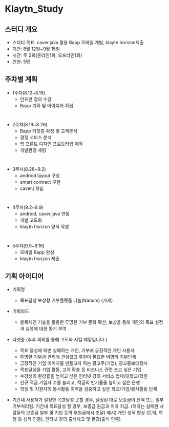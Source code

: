 # Klaytn_Study

## 스터디 개요 
* 스터디 목표: caver.java 활용 Bapp 모바일 개발, klaytn horizon제출
* 기간: 8월 12일~9월 15일
* 시간: 주 2회(온라인1회, 오프라인1회)
* 인원: 5명

## 주차별 계획
* 1주차(8.12~8.19) 
  + 인프런 강의 수강 
  + Bapp 기획 및 아이디어 확립
  #
* 2주차(8.19~8.26)
  + Bapp 타겟층 확정 및 고객분석
  + 경쟁 서비스 분석
  + 앱 프론트 디자인 프로토타입 제작
  + 개발환경 세팅
  #
* 3주차(8.26~9.2)
  + android layout 구성
  + smart contract 구현
  + caver.j 학습
  #
* 4주차(9.2~9.9) 
  + android, caver.java 연동 
  + 개발 고도화
  + klaytn horizon 양식 작성
  #
* 5주차(9.9~9.16) 
  + 모바일 Bapp 완성
  + klaytn horizon 제출
  
## 기획 아이디어
* 기획명
  + 목표달성 보상형 기부플랫폼 나눔(Nanum) (가제)

* 기획의도
  + 블록체인 기술을 활용한 투명한 기부 문화 확산, 보상을 통해 개인의 목표 설정과 실행에 대한 동기 부여

* 타겟층 (추후 회의를 통해 고도화 시킬 예정입니다.)
  + 목표 달성에 매번 실패하는 개인, 기부에 긍정적인 개인 사용자
  + 투명한 기부금 관리에 관심있고 후원이 필요한 비영리 기부단체
  + 긍정적인 기업 이미지를 만들고자 하는 광고주(기업), 광고홍보대행사
  + 목표달성을 기업 활동, 고객 확충 등 비즈니스 관련 쓰고 싶은 기업
  + 수강생의 완강률을 높이고 싶은 인터넷 강의 서비스 업체/대학교/학원
  + 신규 적금 가입자 수를 늘리고, 적금의 만기율을 높이고 싶은 은행
  + 학생 및 지원자의 봉사활동 이력을 검증하고 싶은 학교/기업/봉사활동 단체

* 기간내 사용자가 설정한 목표달성 못할 경우, 설정된 대로 보증금이 전액 또는 일부 기부처리됨.
기간내 목표달성 할 경우, 보증금 원금과 이자 지급. (이자는 실패한 사람들의 보증금 일부 및 기업 등의 후원금에서 조달)
예시) 개인 성적 향상 (토익, 학점 등 성적 인증), 인터넷 강의 출석체크 및 완강(출석 인증)
